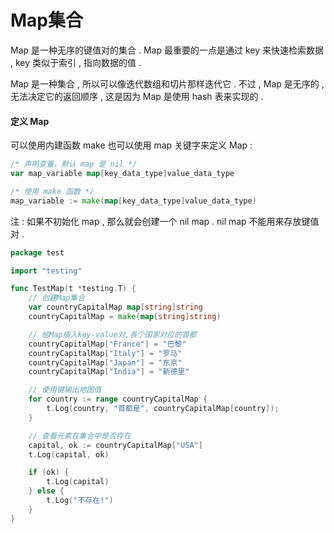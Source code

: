 # Map集合

Map 是一种无序的键值对的集合 . Map 最重要的一点是通过 key 来快速检索数据 , key 类似于索引 , 指向数据的值 .

Map 是一种集合 , 所以可以像迭代数组和切片那样迭代它 . 不过 , Map 是无序的 , 无法决定它的返回顺序 , 这是因为 Map 是使用 hash 表来实现的 .

#### 定义 Map

可以使用内建函数 make 也可以使用 map 关键字来定义 Map :

```go
/* 声明变量，默认 map 是 nil */
var map_variable map[key_data_type]value_data_type

/* 使用 make 函数 */
map_variable := make(map[key_data_type]value_data_type)
```

注 : 如果不初始化 map , 那么就会创建一个 nil map . nil map 不能用来存放键值对 .

```go
package test

import "testing"

func TestMap(t *testing.T) {
	// 创建Map集合
	var countryCapitalMap map[string]string
	countryCapitalMap = make(map[string]string)

	// 给Map插入key-value对,各个国家对应的首都
	countryCapitalMap["France"] = "巴黎"
	countryCapitalMap["Italy"] = "罗马"
	countryCapitalMap["Japan"] = "东京"
	countryCapitalMap["India"] = "新德里"

	// 使用键输出地图值
	for country := range countryCapitalMap {
		t.Log(country, "首都是", countryCapitalMap[country]);
	}

	// 查看元素在集合中是否存在
	capital, ok := countryCapitalMap["USA"]
	t.Log(capital, ok)

	if (ok) {
		t.Log(capital)
	} else {
		t.Log("不存在!")
	}
}

```



